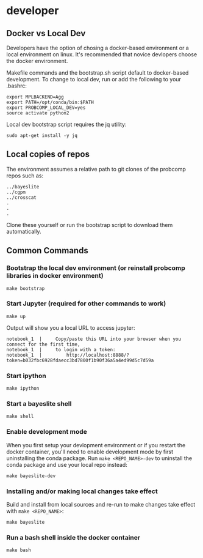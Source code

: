 # developer

## Docker vs Local Dev

Developers have the option of chosing a docker-based environment or a local environment on linux. It's recommended that novice devlopers choose the docker environment.

Makefile commands and the bootstrap.sh script default to docker-based development. To change to local dev, run or add the following to your .bashrc:

```
export MPLBACKEND=Agg
export PATH=/opt/conda/bin:$PATH
export PROBCOMP_LOCAL_DEV=yes
source activate python2
```

Local dev bootstrap script requires the jq utility:

```
sudo apt-get install -y jq
```

## Local copies of repos

The environment assumes a relative path to git clones of the probcomp repos such as:

```
../bayeslite
../cgpm
../crosscat
.
.
.
```

Clone these yourself or run the bootstrap script to download them automatically.

## Common Commands

### Bootstrap the local dev environment (or reinstall probcomp libraries in docker environment)

```
make bootstrap
```

### Start Jupyter (required for other commands to work)

```
make up
```

Output will show you a local URL to access jupyter:

```
notebook_1  |     Copy/paste this URL into your browser when you connect for the first time,
notebook_1  |     to login with a token:
notebook_1  |         http://localhost:8888/?token=b032fbc6928fdaecc3bd7800f1b90f36a5a4ed99d5c7d59a
```

### Start ipython

```
make ipython
```

### Start a bayeslite shell

```
make shell
```

### Enable development mode

When you first setup your devlopment environment or if you restart the docker container, you'll need to enable development mode by first uninstalling the conda package. Run `make <REPO_NAME>-dev` to uninstall the conda package and use your local repo instead:

```
make bayeslite-dev
```

### Installing and/or making local changes take effect

Build and install from local sources and re-run to make changes take effect with `make <REPO_NAME>`:

```
make bayeslite
```

### Run a bash shell inside the docker container

```
make bash
```

